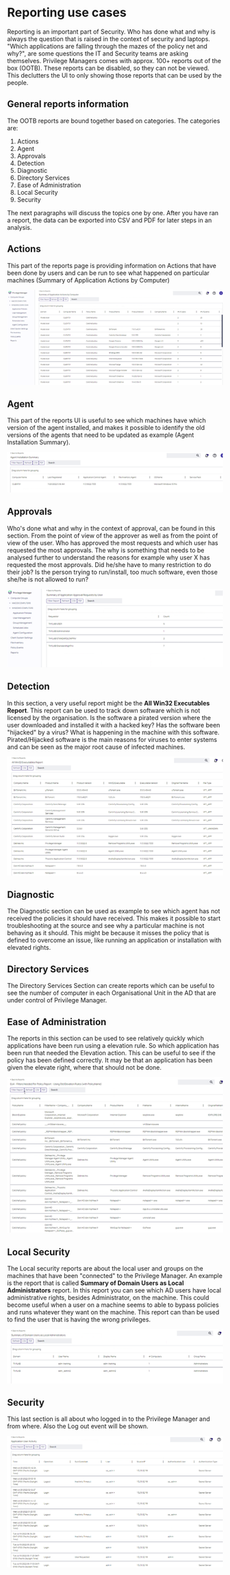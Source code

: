 # Reporting use cases

Reporting is an important part of Security. Who has done what and why is always the question that is raised in the context of security and laptops. "Which applications are falling through the mazes of the policy net and why?", are some questions the IT and Security teams are asking themselves. Privilege Managers comes with approx. 100+ reports out of the box (OOTB). These reports can be disabled, so they can not be viewed. This declutters the UI to only showing those reports that can be used by the people.

## General reports information

The OOTB reports are bound together based on categories. The categories are:

1. Actions
2. Agent
3. Approvals
4. Detection
5. Diagnostic
6. Directory Services
7. Ease of Administration
8. Local Security
9. Security

The next paragraphs will discuss the topics one by one. After you have ran a report, the data can be exported into CSV and PDF for later steps in an analysis.

## Actions
This part of the reports page is providing information on Actions that have been done by users and can be run to see what happened on particular machines (Summary of Application Actions by Computer)

![Reports](images/lab001.png)


## Agent
This part of the reports UI is useful to see which machines have which version of the agent installed, and makes it possible to identify the old versions of the agents that need to be updated as example (Agent Installation Summary). 

![Reports](images/lab002.png)

## Approvals

Who's done what and why in the context of approval, can be found in this section. From the point of view of the approver as well as from the point of view of the user. Who has approved the most requests and which user has requested the most approvals. The why is something that needs to be analysed further to understand the reasons for example why user X has requested the most approvals. Did he/she have to many restriction to do their job? Is the person trying to run/install, too much software, even those she/he is not allowed to run?

![Reports](images/lab003.png)

## Detection

In this section, a very useful report might be the **All Win32 Executables Report**. This report can be used to track down software which is not licensed by the organisation. Is the software a pirated version where the user downloaded and installed it with a hacked key? Has the software been "hijacked" by a virus? What is happening in the machine with this software. Pirated/Hijacked software is the main reasons for viruses to enter systems and can be seen as the major root cause of infected machines.

![Reports](images/lab004.png)

## Diagnostic

The Diagnostic section can be used as example to see which agent has not received the policies it should have received. This makes it possible to start troubleshooting at the source and see why a particular machine is not behaving as it should. This might be because it misses the policy that is defined to overcome an issue, like running an application or installation with elevated rights.

## Directory Services
The Directory Services Section can create reports which can be useful to see the number of computer in each Organisational Unit in the AD that are under control of Privilege Manager.

## Ease of Administration
The reports in this section can be used to see relatively quickly which applications have been run using a elevation rule. So which application has been run that needed the Elevation action. This can be useful to see if the policy has been defined correctly. It may be that an application has been given the elevate right, where that should not be done.

![Reports](images/lab005.png)


## Local Security
The Local security reports are about the local user and groups on the machines that have been "connected" to the Privilege Manager. An example is the report that is called **Summary of Domain Users as Local Administrators** report. In this report you can see which AD users have local administrative rights, besides Administrator, on the machine. This could become useful when a user on a machine seems to able to bypass policies and runs whatever they want on the machine. This report can than be used to find the user that is having the wrong privileges.

![Reports](images/lab006.png)

## Security

This last section is all about who logged in to the Privilege Manager and from where. Also the Log out event will be shown.

![Reports](images/lab007.png)